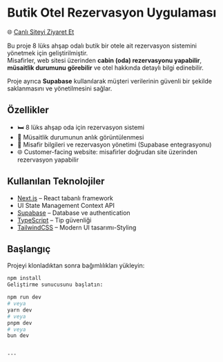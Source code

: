 # Butik Otel Rezervasyon Uygulaması

🌐 [Canlı Siteyi Ziyaret Et](https://wild-oasis-next-app.vercel.app/)

Bu proje 8 lüks ahşap odalı butik bir otele ait rezervasyon sistemini yönetmek için geliştirilmiştir.  
Misafirler, web sitesi üzerinden **cabin (oda) rezervasyonu yapabilir**, **müsaitlik durumunu görebilir** ve otel hakkında detaylı bilgi edinebilir.

Proje ayrıca **Supabase** kullanılarak müşteri verilerinin güvenli bir şekilde saklanmasını ve yönetilmesini sağlar.

## Özellikler

- 🛏️ 8 lüks ahşap oda için rezervasyon sistemi
- 📅 Müsaitlik durumunun anlık görüntülenmesi
- 👤 Misafir bilgileri ve rezervasyon yönetimi (Supabase entegrasyonu)
- 🌐 Customer-facing website: misafirler doğrudan site üzerinden rezervasyon yapabilir

## Kullanılan Teknolojiler

- [Next.js](https://nextjs.org) – React tabanlı framework
- UI State Management Context API
- [Supabase](https://supabase.com) – Database ve authentication
- [TypeScript](https://www.typescriptlang.org) – Tip güvenliği
- [TailwindCSS](https://tailwindcss.com) – Modern UI tasarımı-Styling

## Başlangıç

Projeyi klonladıktan sonra bağımlılıkları yükleyin:

```bash
npm install
Geliştirme sunucusunu başlatın:

npm run dev
# veya
yarn dev
# veya
pnpm dev
# veya
bun dev


---
```
